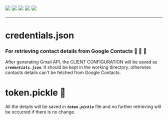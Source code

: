 ![](https://img.shields.io/badge/git-fff7f8?colorA=faf0f0&colorB=db4823&style=for-the-badge&logo=git)
![](https://img.shields.io/badge/github-fff7f8?colorA=080808&colorB=8a8a8a&style=for-the-badge&logo=github)
![](https://img.shields.io/badge/for-you-099450?colorA=b0c92e&colorB=487d3e&style=for-the-badge)
![](https://img.shields.io/badge/python-used-bee5ed?colorA=37b6bd&colorB=3c9bb5&style=for-the-badge&logo=python)
![](https://img.shields.io/badge/visual_studio_code-1.48.0-181717?colorA=ae36d6&style=for-the-badge&logo=visual-studio-code)
---
---
# credentials.json
### For retrieving contact details from Google Contacts :e-mail: :calling: 	:adult:
After generating Gmail API, the CLIENT CONFIGURATION will be saved as ***```credentials.json```***. It should be kept in the working directory. otherwise contacts details can't be fetched from Google Contacts.
# token.pickle :notebook:
All the details will be saved in ***```token.pickle```*** file and no further retrieving will be occurred if there is no change.

